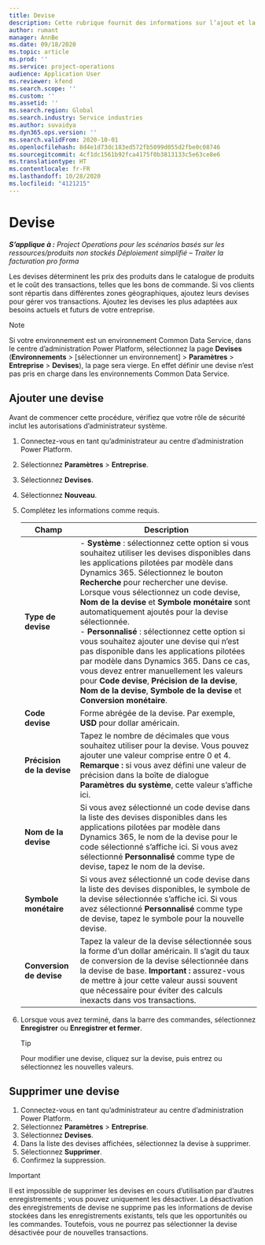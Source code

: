 ```yaml
---
title: Devise
description: Cette rubrique fournit des informations sur l’ajout et la suppression de types de devises dans Project Operations.
author: rumant
manager: AnnBe
ms.date: 09/18/2020
ms.topic: article
ms.prod: ''
ms.service: project-operations
audience: Application User
ms.reviewer: kfend
ms.search.scope: ''
ms.custom: ''
ms.assetid: ''
ms.search.region: Global
ms.search.industry: Service industries
ms.author: suvaidya
ms.dyn365.ops.version: ''
ms.search.validFrom: 2020-10-01
ms.openlocfilehash: 8d4e1d73dc183ed572fb5099d055d2fbe0c08746
ms.sourcegitcommit: 4cf1dc1561b92fca4175f0b3813133c5e63ce8e6
ms.translationtype: HT
ms.contentlocale: fr-FR
ms.lasthandoff: 10/28/2020
ms.locfileid: "4121215"
---
```

# <a name="currency"></a>Devise

_**S’applique à :** Project Operations pour les scénarios basés sur les ressources/produits non stockés Déploiement simplifié – Traiter la facturation pro forma_

Les devises déterminent les prix des produits dans le catalogue de produits et le coût des transactions, telles que les bons de commande. Si vos clients sont répartis dans différentes zones géographiques, ajoutez leurs devises pour gérer vos transactions. Ajoutez les devises les plus adaptées aux besoins actuels et futurs de votre entreprise.  

> [!NOTE]
> Si votre environnement est un environnement Common Data Service, dans le centre d’administration Power Platform, sélectionnez la page **Devises** (**Environnements** > [sélectionner un environnement] > **Paramètres** > **Entreprise** > **Devises**), la page sera vierge. En effet définir une devise n’est pas pris en charge dans les environnements Common Data Service.

## <a name="add-a-currency"></a>Ajouter une devise  
Avant de commencer cette procédure, vérifiez que votre rôle de sécurité inclut les autorisations d’administrateur système. 

1. Connectez-vous en tant qu’administrateur au centre d’administration Power Platform. 
2. Sélectionnez **Paramètres** > **Entreprise**.
3. Sélectionnez **Devises**.  
4. Sélectionnez **Nouveau**.  
5. Complétez les informations comme requis.  


   |          Champ          |                                                                                                                                                                                                                                                                                                                                                                            Description                                                                                                                                                                                                                                                                                                                                                                            |
   |-------------------------|-------------------------------------------------------------------------------------------------------------------------------------------------------------------------------------------------------------------------------------------------------------------------------------------------------------------------------------------------------------------------------------------------------------------------------------------------------------------------------------------------------------------------------------------------------------------------------------------------------------------------------------------------------------------------------------------------------------------------------------------------------------------|
   |    **Type de devise**    | - **Système** : sélectionnez cette option si vous souhaitez utiliser les devises disponibles dans les applications pilotées par modèle dans Dynamics 365. Sélectionnez le bouton **Recherche** pour rechercher une devise. Lorsque vous sélectionnez un code devise, **Nom de la devise** et **Symbole monétaire** sont automatiquement ajoutés pour la devise sélectionnée.<br />- **Personnalisé** : sélectionnez cette option si vous souhaitez ajouter une devise qui n’est pas disponible dans les applications pilotées par modèle dans Dynamics 365. Dans ce cas, vous devez entrer manuellement les valeurs pour **Code devise**, **Précision de la devise**, **Nom de la devise**, **Symbole de la devise** et **Conversion monétaire**. |
   |    **Code devise**    |                                                                                                                                                                                                                                                                                                                                            Forme abrégée de la devise. Par exemple, **USD** pour dollar américain.                                                                                                                                                                                                                                                                                                                                            |
   | **Précision de la devise**  |                                                                                                                                                                                  Tapez le nombre de décimales que vous souhaitez utiliser pour la devise.  Vous pouvez ajouter une valeur comprise entre 0 et 4. **Remarque :** si vous avez défini une valeur de précision dans la boîte de dialogue **Paramètres du système**, cette valeur s’affiche ici.                                                                                                                                                                                  |
   |    **Nom de la devise**    |                                                                                                                                                                                                                                         Si vous avez sélectionné un code devise dans la liste des devises disponibles dans les applications pilotées par modèle dans Dynamics 365, le nom de la devise pour le code sélectionné s’affiche ici. Si vous avez sélectionné **Personnalisé** comme type de devise, tapez le nom de la devise.                                                                                                                                                                                                                                          |
   |   **Symbole monétaire**   |                                                                                                                                                                                                                                                                      Si vous avez sélectionné un code devise dans la liste des devises disponibles, le symbole de la devise sélectionnée s’affiche ici. Si vous avez sélectionné **Personnalisé** comme type de devise, tapez le symbole pour la nouvelle devise.                                                                                                                                                                                                                                                                       |
   | **Conversion de devise** |                                                                                                                                                                                                                                     Tapez la valeur de la devise sélectionnée sous la forme d’un dollar américain. Il s’agit du taux de conversion de la devise sélectionnée dans la devise de base. **Important :** assurez-vous de mettre à jour cette valeur aussi souvent que nécessaire pour éviter des calculs inexacts dans vos transactions.                                                                                                                                                                                                                                      |


6. Lorsque vous avez terminé, dans la barre des commandes, sélectionnez **Enregistrer** ou **Enregistrer et fermer**.  

   > [!TIP]
   >  Pour modifier une devise, cliquez sur la devise, puis entrez ou sélectionnez les nouvelles valeurs.  

## <a name="delete-a-currency"></a>Supprimer une devise  

1. Connectez-vous en tant qu’administrateur au centre d’administration Power Platform. 
2. Sélectionnez **Paramètres** > **Entreprise**.
3. Sélectionnez **Devises**.  
4. Dans la liste des devises affichées, sélectionnez la devise à supprimer.  
5. Sélectionnez **Supprimer**.  
6. Confirmez la suppression.  

> [!IMPORTANT]
>  Il est impossible de supprimer les devises en cours d’utilisation par d’autres enregistrements ; vous pouvez uniquement les désactiver. La désactivation des enregistrements de devise ne supprime pas les informations de devise stockées dans les enregistrements existants, tels que les opportunités ou les commandes. Toutefois, vous ne pourrez pas sélectionner la devise désactivée pour de nouvelles transactions.  
